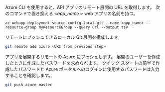 Azure CLI を使用すると、API アプリのリモート展開の URL を取得します。 次のコマンドで置き換える *\<app_name >* web アプリの名前を持つ。

```azurecli-interactive
az webapp deployment source config-local-git --name <app_name> --resource-group myResourceGroup --query url --output tsv
```

リモートにプッシュできるローカル Git 展開を構成します。

```bash
git remote add azure <URI from previous step>
```

アプリを展開するリモートの Azure にプッシュします。 展開のユーザーを作成したときに作成したパスワードを求められます。 クイック スタートの前半で作成したパスワードと Azure ポータルへのログインに使用するパスワードは入力することを確認します。

```bash
git push azure master
```
